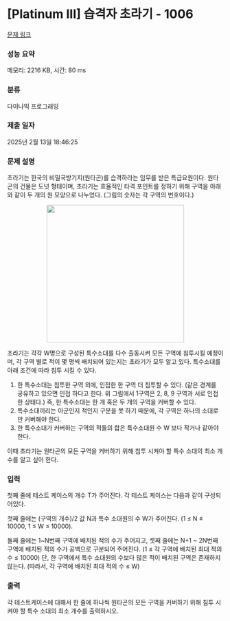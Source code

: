 # [Platinum III] 습격자 초라기 - 1006 

[문제 링크](https://www.acmicpc.net/problem/1006) 

### 성능 요약

메모리: 2216 KB, 시간: 80 ms

### 분류

다이나믹 프로그래밍

### 제출 일자

2025년 2월 13일 18:46:25

### 문제 설명

<p>초라기는 한국의 비밀국방기지(원타곤)를 습격하라는 임무를 받은 특급요원이다. 원타곤의 건물은 도넛 형태이며, 초라기는 효율적인 타격 포인트를 정하기 위해 구역을 아래와 같이 두 개의 원 모양으로 나누었다. (그림의 숫자는 각 구역의 번호이다.)</p>

<p style="text-align: center;"><img alt="" src="https://www.acmicpc.net/upload/201003/dfck3232_34g7t9f4gp_b.jpg" style="height:320px; width:320px"></p>

<p>초라기는 각각 W명으로 구성된 특수소대를 다수 출동시켜 모든 구역에 침투시킬 예정이며, 각 구역 별로 적이 몇 명씩 배치되어 있는지는 초라기가 모두 알고 있다. 특수소대를 아래 조건에 따라 침투 시킬 수 있다.</p>

<ol>
	<li>한 특수소대는 침투한 구역 외에, 인접한 한 구역 더 침투할 수 있다. (같은 경계를 공유하고 있으면 인접 하다고 한다. 위 그림에서 1구역은 2, 8, 9 구역과 서로 인접한 상태다.) 즉, 한 특수소대는 한 개 혹은 두 개의 구역을 커버할 수 있다.</li>
	<li>특수소대끼리는 아군인지 적인지 구분을 못 하기 때문에, 각 구역은 하나의 소대로만 커버해야 한다.</li>
	<li>한 특수소대가 커버하는 구역의 적들의 합은 특수소대원 수 W 보다 작거나 같아야 한다.</li>
</ol>

<p>이때 초라기는 원타곤의 모든 구역을 커버하기 위해 침투 시켜야 할 특수 소대의 최소 개수를 알고 싶어 한다.</p>

### 입력 

 <p>첫째 줄에 테스트 케이스의 개수 T가 주어진다. 각 테스트 케이스는 다음과 같이 구성되어있다.</p>

<p>첫째 줄에는 (구역의 개수)/2 값 N과 특수 소대원의 수 W가 주어진다. (1 ≤ N ≤ 10000, 1 ≤ W ≤ 10000).</p>

<p>둘째 줄에는 1~N번째 구역에 배치된 적의 수가 주어지고, 셋째 줄에는 N+1 ~ 2N번째 구역에 배치된 적의 수가 공백으로 구분되어 주어진다. (1 ≤ 각 구역에 배치된 최대 적의 수 ≤ 10000) 단, 한 구역에서 특수 소대원의 수보다 많은 적이 배치된 구역은 존재하지 않는다. (따라서, 각 구역에 배치된 최대 적의 수 ≤ W)</p>

### 출력 

 <p>각 테스트케이스에 대해서 한 줄에 하나씩 원타곤의 모든 구역을 커버하기 위해 침투 시켜야 할 특수 소대의 최소 개수를 출력하시오.</p>

